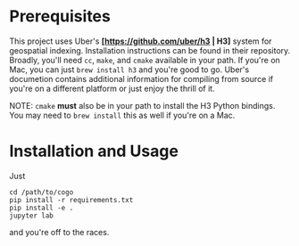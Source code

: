# Prerequisites

This project uses Uber's **[https://github.com/uber/h3 | H3]** system for geospatial indexing. Installation instructions can be found in their repository. Broadly, you'll need `cc`, `make`, and `cmake` available in your path. If you're on Mac, you can just `brew install h3` and you're good to go. Uber's documetion contains additional information for compiling from source if you're on a different platform or just enjoy the thrill of it.

NOTE: `cmake` **must** also be in your path to install the H3 Python bindings. You may need to `brew install` this as well if you're on a Mac.

# Installation and Usage

Just
```
cd /path/to/cogo
pip install -r requirements.txt
pip install -e .
jupyter lab
```
and you're off to the races.
